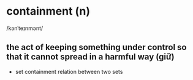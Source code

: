 # containment (n)

/kənˈteɪnmənt/

## the act of keeping something under control so that it cannot spread in a harmful way (giữ)

- set containment relation between two sets